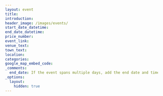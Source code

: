 ```yaml
---
layout: event
title:
introduction:
header_image: /images/events/
start_date_datetime:
end_date_datetime:
price_number: 
event_link:
venue_text:
town_text:
location:
categories:
google_map_embed_code:
_comments:
  end_date: If the event spans multiple days, add the end date and time. (If single day leave blank.)
_options:
  layout:
    hidden: true 
---
```

